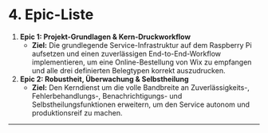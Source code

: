 # 4. Epic-Liste
1.  **Epic 1: Projekt-Grundlagen & Kern-Druckworkflow**
    * **Ziel:** Die grundlegende Service-Infrastruktur auf dem Raspberry Pi aufsetzen und einen zuverlässigen End-to-End-Workflow implementieren, um eine Online-Bestellung von Wix zu empfangen und alle drei definierten Belegtypen korrekt auszudrucken.
2.  **Epic 2: Robustheit, Überwachung & Selbstheilung**
    * **Ziel:** Den Kerndienst um die volle Bandbreite an Zuverlässigkeits-, Fehlerbehandlungs-, Benachrichtigungs- und Selbstheilungsfunktionen erweitern, um den Service autonom und produktionsreif zu machen.

---